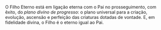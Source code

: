 ﻿O Filho Eterno está em ligação eterna com o Pai no prosseguimento, com êxito, do <I>plano divino de progresso</I>: o plano universal para a criação, evolução, ascensão e perfeição das criaturas dotadas de vontade. E, em  fidelidade divina, o Filho é o eterno igual ao Pai.<BR><BR>